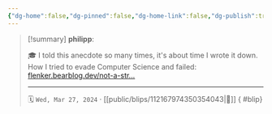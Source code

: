 ```yaml
---
{"dg-home":false,"dg-pinned":false,"dg-home-link":false,"dg-publish":true,"type":"blip","disabled rules":["yaml-title","yaml-title-alias","file-name-heading"],"title":"philipp on mastodon @ 2024-03-27","created-date":"2024-03-27T13:51:00","id":112167974350354050,"updated-date":"2025-05-02T08:50:44","dg-path":"blips/112167974350354043.md","permalink":"/blips/112167974350354043/","dgPassFrontmatter":true,"created":"2024-03-27T13:51:00","updated":"2025-05-02T08:50:44"}
---
```


> [!summary] **philipp**:
>
> 🎓 I told this anecdote so many times, it's about time I wrote it down. How I tried to evade Computer Science and failed: [flenker.bearblog.dev/not-a-str…](https://flenker.bearblog.dev/not-a-straight-line/)
> - - -
>
> 🗓️ `Wed, Mar 27, 2024` · [[public/blips/112167974350354043\|🔗]]
{ #blip}

